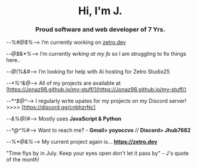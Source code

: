 <h1 align="center">Hi, I'm J.</h1>
<h3 align="center">Proud software and web developer of 7 Yrs.</h3>

--_%#@$%_-->  I’m currently working on [zetro.dev](https://zetro.dev)

--_@$&*%_-->   I’m currently w*rking at my j*b so I am struggling to fix things here..

--_@(%&#_-->   I’m looking for help with Ai hosting for Zetro Studio25

--_*%^&@_-->   All of my projects are available at [https://Jonaz98.github.io/my-stuff/](https://Jonaz98.github.io/my-stuff/)

--_*^$@^_-->   I regularly write upates for my projects on my Discord server! >>>> [https://discord.gg/cnbhzrNc]

--_&%@)#_-->   Mostly uses **JavaScript & Python**

--_*@^%#_-->   Want to reach me? - **Gmail> yoyoccvo** // **Discord> Jhub7682**

--_%*@&%_-->  My current project again is... **https://zetro.dev**

"Time flys by in July. Keep your eyes open don't let it pass by" - J's quote of the month!
